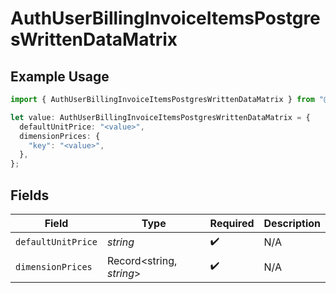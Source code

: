 # AuthUserBillingInvoiceItemsPostgresWrittenDataMatrix

## Example Usage

```typescript
import { AuthUserBillingInvoiceItemsPostgresWrittenDataMatrix } from "@vercel/sdk/models/components/authuser.js";

let value: AuthUserBillingInvoiceItemsPostgresWrittenDataMatrix = {
  defaultUnitPrice: "<value>",
  dimensionPrices: {
    "key": "<value>",
  },
};
```

## Fields

| Field                    | Type                     | Required                 | Description              |
| ------------------------ | ------------------------ | ------------------------ | ------------------------ |
| `defaultUnitPrice`       | *string*                 | :heavy_check_mark:       | N/A                      |
| `dimensionPrices`        | Record<string, *string*> | :heavy_check_mark:       | N/A                      |